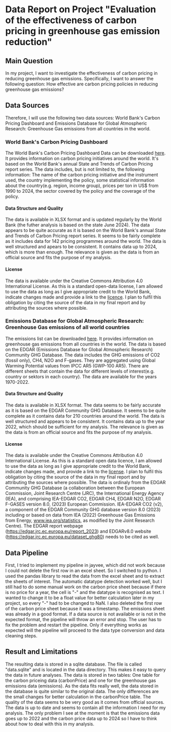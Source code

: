 # Data Report on Project "Evaluation of the effectiveness of carbon pricing in greenhouse gas emission reduction"
## Main Question
In my project, I want to investigate the effectiveness of carbon pricing in reducing greenhouse gas emissions. Specifically, I want to answer the following question:
How effective are carbon pricing policies in reducing greenhouse gas emissions?
## Data Sources
Therefore, I will use the following two data sources: World Bank's Carbon Pricing Dashboard and Emissions Database for Global Atmospheric Research: Greenhouse Gas emissions from all countries in the world.
### World Bank's Carbon Pricing Dashboard 
The World Bank's Carbon Pricing Dashboard Data can be downloaded [here](https://dev-rad-carbon-pricing.pantheonsite.io/sites/default/files/data-latest.xlsx). It provides information on carbon pricing initiatives around the world. It's based on the World Bank's annual State and Trends of Carbon Pricing report series. The data includes, but is not limited to, the following information:
The name of the carbon pricing initiative and the instrument used, the country implementing the policy, some statistical information about the country(e.g. region, income group), prices per ton in US$ from 1990 to 2024, the sector covered by the policy and the coverage of the policy.
#### Data Structure and Quality
The data is available in XLSX format and is updated regularly by the World Bank (the futher analysis is based on the state June 2024). The data appears to be quite accurate as it is based on the World Bank's annual State and Trends of Carbon Pricing report series. It seems to be fairly complete as it includes data for 142 pricing programmes around the world. The data is well structured and apears to be consistent. It contains data up to 2024, which is more than enough. The relevance is given as the data is from an official source and fits the purpose of my analysis.
#### License
The data is available under the Creative Commons Attribution 4.0 International License. As this is a standard open-data license, I am allowed to use the data as long as I give appropriate credit to the World Bank, indicate changes made and provide a link to the [licence](https://datacatalog.worldbank.org/public-licenses?fragment=cc). I plan to fulfil this obligation by citing the source of the data in my final report and by attributing the sources where possible.

### Emissions Database for Global Atmospheric Research: Greenhouse Gas emissions of all world countries
The emissions list can be downloaded [here](https://edgar.jrc.ec.europa.eu/booklet/EDGARv8.0_FT2022_GHG_booklet_2023.xlsx). It provides information on greenhouse gas emissions from all countries in the world. The data is based on the EDGAR (Emissions Database for Global Atmospheric Research) Community GHG Database. The data includes the GHG emissions of CO2 (fossil only), CH4, N2O and F-gases. They are aggregated using Global Warming Potential values from IPCC AR5 (GWP-100 AR5). There are different sheets that contain the data for different levels of interest(e.g. country or sektors in each country). The data are available for the years 1970-2022.
#### Data Structure and Quality
The data is available in XLSX format. The data seems to be fairly accurate as it is based on the EDGAR Community GHG Database. It seems to be quite complete as it contains data for 210 countries around the world. The data is well structured and appears to be consistent. It contains data up to the year 2022, which should be sufficient for my analysis. The relevance is given as the data is from an official source and fits the purpose of my analysis. 
#### License
The data is available under the Creative Commons Attribution 4.0 International License. As this is a standard open data licence, I am allowed to use the data as long as I give appropriate credit to the World Bank, indicate changes made, and provide a link to the [license](https://creativecommons.org/licenses/by/4.0/). I plan to fulfil this obligation by citing the source of the data in my final report and by attributing the sources where possible.
The data is ordinaly from the EDGAR Community GHG Database (a collaboration between the European Commission, Joint Research Centre (JRC), the International Energy Agency (IEA), and comprising IEA-EDGAR CO2, EDGAR CH4, EDGAR N2O, EDGAR F-GASES version 8.0, (2023) European Commission.
IEA-EDGAR CO2 (v2), a component of the EDGAR Community GHG database version 8.0 (2023) including or based on data from IEA (2022) Greenhouse Gas Emissions from Energy, www.iea.org/statistics, as modified by the Joint Research Centre).
The EDGAR report webpage (https://edgar.jrc.ec.europa.eu/report_2023) and EDGARv8.0 website (https://edgar.jrc.ec.europa.eu/dataset_ghg80) needs to be cited as well.

## Data Pipeline
First, I tried to implement my pipeline in jayvee, which did not work because I could not delete the first row in an excel sheet. So I switched to python. I used the pandas library to read the data from the excel sheet and to extract the sheets of interest. The automatic datatype detection worked well, but I still had to do some manual work on the carbon price sheet because if there is no price for a year, the cell is "-" and the datatype is recognised as text. I wanted to change it to be a float value for better calculation later in my project, so every "-" had to be changed to NaN. I also deleted the first row of the carbon price sheet because it was a timestamp. The emissions sheet was already in a good format. If a data source is not available or is not in the expected format, the pipeline will throw an error and stop. The user has to fix the problem and restart the pipeline. Only if everything works as expected will the pipeline will proceed to the data type conversion and data cleaning steps.

## Result and Limitations
The resulting data is stored in a sqlite database. The file is called "data.sqlite" and is located in the data directory. This makes it easy to query the data in future analyses. The data is stored in two tables: One table for the carbon priceing data (carbonPrice) and one for the greenhouse gas emissions data (emissions). 
As the data fits really well, the data stored in the database is quite similar to the original data. The only differences are the small changes for better calculation in the carbonPrice table. The quality of the data seems to be very good as it comes from official sources. The data is up to date and seems to contain all the information I need for my analysis. The only problem I see at the moment is that the emissions data goes up to 2022 and the carbon price data up to 2024 so I have to think about how to deal with this in my analysis.